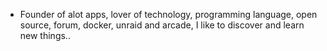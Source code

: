 - Founder of alot apps, lover of technology, programming language, open source, forum, docker, unraid and arcade, I like to discover and learn new things..
  <br>









































































































































































































































































































































































































































































